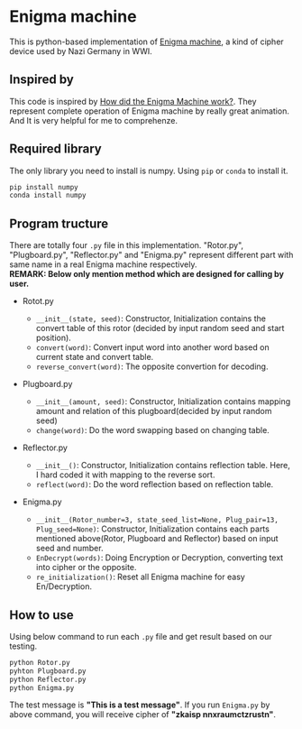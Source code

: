 # Enigma machine
This is python-based implementation of [Enigma machine](https://en.wikipedia.org/wiki/Enigma_machine), a kind of cipher device used by Nazi Germany in WWI.

## Inspired by
This code is inspired by [How did the Enigma Machine work?](https://www.youtube.com/watch?v=ybkkiGtJmkM&t=467s). They represent complete operation of Enigma machine by really great animation. And It is very helpful for me to comprehenze.

## Required library
The only library you need to install is numpy. Using ```pip``` or ```conda``` to install it.
```sh
pip install numpy
conda install numpy
```

## Program tructure
There are totally four ```.py``` file in this implementation. "Rotor.py", "Plugboard.py", "Reflector.py" and "Enigma.py" represent different part with same name in a real Enigma machine respectively.<br>
__REMARK: Below only mention method which are designed for calling by user.__

* Rotot.py
    * ```__init__(state, seed)```: Constructor, Initialization contains the convert table of this rotor (decided by input random seed and start position).
    * ```convert(word)```: Convert input word into another word based on current state and convert table.
    * ```reverse_convert(word)```: The opposite convertion for decoding.

* Plugboard.py
    * ```__init__(amount, seed)```: Constructor, Initialization contains mapping amount and relation of this plugboard(decided by input random seed)
    * ```change(word)```: Do the word swapping based on changing table.

* Reflector.py
    * ```__init__()```: Constructor, Initialization contains reflection table. Here, I hard coded it with mapping to the reverse sort.
    * ```reflect(word)```: Do the word reflection based on reflection table.

* Enigma.py
    * ```__init__(Rotor_number=3, state_seed_list=None, Plug_pair=13, Plug_seed=None)```: Constructor, Initialization contains each parts mentioned above(Rotor, Plugboard and Reflector) based on input seed and number.
    * ```EnDecrypt(words)```: Doing Encryption or Decryption, converting text into cipher or the opposite.
    * ```re_initialization()```: Reset all Enigma machine for easy En/Decryption.

## How to use
Using below command to run each ```.py``` file and get result based on our testing. 
```sh
python Rotor.py
pyhton Plugboard.py
python Reflector.py
python Enigma.py
```
The test message is __"This is a test message"__. If you run ```Enigma.py``` by above command, you will receive cipher of __"zkaisp nnxraumctzrustn"__.
